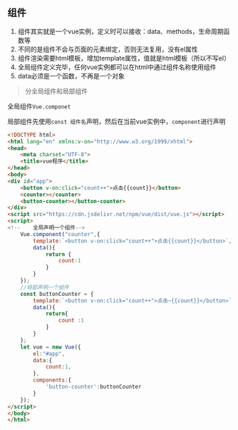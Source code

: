 ## 组件

1. 组件其实就是一个vue实例，定义时可以接收：data、methods，生命周期函数等
2. 不同的是组件不会与页面的元素绑定，否则无法复用，没有el属性
3. 组件渲染需要html模板，增加template属性，值就是html模板（所以不写el）
4. 全局组件定义完毕，任何vue实例都可以在html中通过组件名称使用组件
5. data必须是一个函数，不再是一个对象

>  分全局组件和局部组件

 全局组件```Vue.componet```

局部组件先使用```const 组件名```声明，然后在当前vue实例中，```component```进行声明
```html
<!DOCTYPE html>
<html lang="en" xmlns:v-on="http://www.w3.org/1999/xhtml">
<head>
    <meta charset="UTF-8">
    <title>vue程序</title>
</head>
<body>
<div id="app">
    <button v-on:click="count++">点击{{count}}</button>
    <counter></counter>
    <button-counter></button-counter>
</div>
<script src="https://cdn.jsdelivr.net/npm/vue/dist/vue.js"></script>
<script>
<!--    全局声明一个组件-->
    Vue.component("counter",{
        template:`<button v-on:click="count++">点击{{count}}</button>`,
        data(){
            return {
                count:1
            }
        }
    });
    //局部声明一个组件
    const buttonCounter = {
        template:`<button v-on:click="count++">点击~{{count}}</button>`,
        data(){
            return{
                count :1
            }
        }
    };
    let vue = new Vue({
        el:"#app",
        data:{
            count:1,
        },
        components:{
            'button-counter':buttonCounter
        }
    });
</script>
</body>
</html>
```

